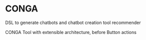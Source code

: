 # CONGA
DSL to generate chatbots and chatbot creation tool recommender


CONGA Tool with extensible architecture, before Button actions
